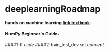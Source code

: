 # deeplearningRoadmap
#### hands on machine learning [link textbook](https://github.com/ageron/handson-ml3)-
#### NumPy Beginner's Guide-
####1-tf *code*
####2-train_test_dev set *concept*
